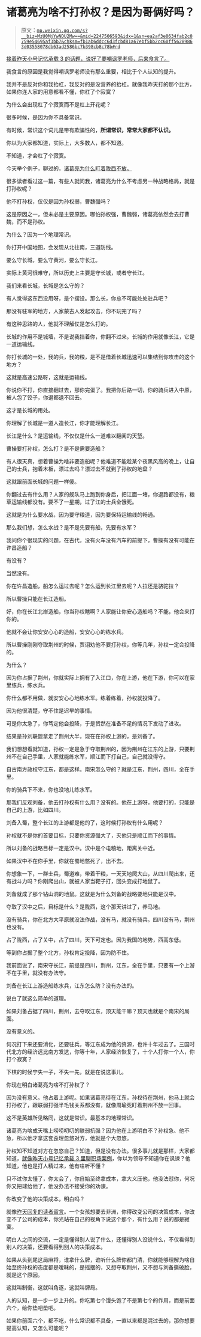 # 诸葛亮为啥不打孙权？是因为哥俩好吗？

> 原文：[`mp.weixin.qq.com/s?__biz=MzU0MjYwNDU2Mw==&mid=2247506593&idx=1&sn=ea2af3e0634fab2c0759e54695af3bb7&chksm=fb1ab6ddcc6d3fcbd81a67ebf5bb2cc60ff56289863d03558078db63ad2586bc7b398cb8c78b#rd`](http://mp.weixin.qq.com/s?__biz=MzU0MjYwNDU2Mw==&mid=2247506593&idx=1&sn=ea2af3e0634fab2c0759e54695af3bb7&chksm=fb1ab6ddcc6d3fcbd81a67ebf5bb2cc60ff56289863d03558078db63ad2586bc7b398cb8c78b#rd)

[接着昨天小号记忆承载 3 的话题，说好了要嘲讽罗老师，后来食言了。](http://mp.weixin.qq.com/s?__biz=MzU3NDc5Nzc0NQ==&mid=2247518135&idx=1&sn=13b28deac8b56040009889bd2c5ac82e&chksm=fd2e2569ca59ac7fef47a17eecbc9811b57647d785e43b1152ca896df86a9ded2247774ee7dc&scene=21#wechat_redirect)

我食言的原因是我觉得嘲讽罗老师没有那么重要，相比于个人认知的提升。 

我并不是反对你和我抬杠，我反对的是没营养的抬杠。就像我昨天打的那个比方，如果你连人家的用意都看不懂，你杠了个寂寞？

为什么会出现杠了个寂寞而不是杠上开花呢？ 

很多时候，是因为你不具备常识。

有时候，常识这个词儿是带有欺骗性的，**所谓常识，常常大家都不认识。**

你以为大家都知道，实际上，大多数人，都不知道。 

不知道，才会杠了个寂寞。 

今天举个例子，聊过的，[诸葛亮为什么盯着陇西不放。](https://mp.weixin.qq.com/s?__biz=MzU0MjYwNDU2Mw==&mid=2247505577&idx=2&sn=04afef9af1beddbe647cefb6c656890e&chksm=fb1abad5cc6d33c3ab0c5204ade477c09c04f04103fc1501f62bf112b02bcf32caa6d31263b9&token=991186663&lang=zh_CN&scene=21#wechat_redirect)

很多读者看过这一篇，有些人就问我，诸葛亮为什么不考虑另一种战略格局，就是打孙权呢？ 

他不打孙权，仅仅是因为孙权弱，曹魏强吗？

这是原因之一，但未必是主要原因。哪怕孙权强，曹魏弱，诸葛亮依然会去打曹魏，而不是孙权。 

为什么？因为一个地理常识。 

你打开中国地图，会发现从北往南，三道防线。 

要么守长城，要么守黄河，要么守长江。

实际上黄河很难守，所以历史上主要是守长城，或者守长江。 

我们来看长城，长城是怎么守的？ 

有人觉得这东西没用呀，是个摆设。那么长，你总不可能处处驻兵吧？

那没有驻军的地方，人家蒙古人发起攻击，你不玩完了吗？ 

有这种思路的人，他就不理解仗是怎么打的。 

长城的作用不是城墙，不是说我挡着你，你翻不过来。长城的作用就像长江，它是一道运输线。 

你打长城的一处，我的兵，我的粮，是不是借着长城迅速可以集结到你攻击的这个地方？

这就是高速公路呀，这就是运输线。

你说你不打，你直接翻过去，那你完蛋了。我把你后路一切，你的骑兵进入中原，被人包了饺子，你退都退不回去。 

这才是长城的用处。

你理解了长城是一道人造长江，你才能理解长江。 

长江是什么？是运输线，不仅仅是什么一道难以翻阅的天堑。 

曹操要打孙权，怎么打？是不是需要造船？ 

有人很天真，想着曹操为啥非要造船呢？他难道不能趁某个夜黑风高的晚上，让自己的士兵，抱着木板，漂过去吗？漂过去不就到了孙权的地盘？

这就跟前面长城的问题一样傻。 

你翻过去有什么用？人家的舰队马上跑到你身后，把江面一堵，你退路都没有，粮草运输线都没有。要不了一星期，过了江的士兵全饿死。 

这就是为什么要水战，因为要守粮道，因为要保持运输线的畅通。 

那么我们想，怎么水战？是不是先要有船，先要有水军？ 

我问你个很现实的问题，在古代，没有火车没有汽车的前提下，曹操有没有可能在许昌造船？ 

有没有？

当然没有。 

你在许昌造船，船怎么运过去呢？怎么运到长江里去呢？人拉还是骆驼拉？

所以曹操只能在长江造船。 

好，你在长江北岸造船，你当孙权瞎啊？人家能让你安心造船吗？不能，他会来打你的。

他就不会让你安安心心的造船，安安心心的练水兵。 

所以曹操刚刚夺取荆州的时候，贾诩劝他不要打孙权，你等几年，孙权一定会投降的。 

为什么？

因为你占据了荆州，你就实际上拥有了入江口，你在上游，他在下游，你可以在家里练兵，练水兵。

你什么都不用做，就安安心心地练水军。练着练着，孙权就投降了。

因为他很清楚，守不住是迟早的事情。

可是你太急了，你笃定他会投降，于是贸然在准备不足的情况下发动了进攻。

结果是孙刘联盟拿走了荆州大半，现在在孙权上游的，是刘备了。

我们想想看就知道，孙权一定是急于夺取荆州的，因为荆州在江东的上游，只要荆州不在自己手里，人家就能练水军，顺江而下打自己，自己就没得守。 

自古南方政权守江东，都是这样。南宋怎么守的？就是江东，荆州，四川，全在手里。

你的骑兵下不来，你也没地儿练水军。 

那我们反观刘备，他去打孙权有什么用？没有的。他在上游呀，他要打的，只能是自己的上游，比如四川。 

刘备入蜀，整个长江的上游都是他的了，这时候打孙权有什么用呢？ 

孙权就不是你的首要目标，只要你资源强大了，灭他只是顺江而下的事情。 

所以刘备的战略目标一定是汉中。汉中是个屯粮地，距离关中近。 

如果汉中不在你手里，你就在蜀地憋死了，出不去。 

你想象一下，一群士兵，蜀道难，带着干粮，一天天地爬大山，从四川爬出来，还有战斗力吗？你刚爬出山，就被人家当靶子打，回头变成打地鼠了。

刘备就成了那个钻山洞的地鼠。这就是为什么刘备的战略要地只能是汉中。

夺取了汉中之后，目标是什么？是陇西，这个那天讲过了，养马地。 

没有骑兵，你在北方大平原就没法作战，没有马，就没有骑兵。四川没有马，荆州也没有。 

占了陇西，占了关中，占了四川，天下可定也。因为我国的地势，西高东低。 

等到你占据了整个北方，孙权肯定投降，因为防不住。 

我前面说了，南宋守长江，前提是四川，荆州，江东，全在手里，只要有一个上游不在手里，就没有办法守。

刘备在长江上游造船练水兵，江东怎么防？没有办法的。 

说白了就这么简单的道理。 

如果刘备占据了四川，荆州，去夺取江东，顶天能干嘛？顶天也就是个南宋的局面。

没有意义的。

何况打下来还要消化，还要驻兵，等江东成为他的资源，也许十年过去了。三国时代北方的经济远比南方发达，你等十年，人家经济恢复了，十个人打你一个人，你打个寂寞？

下棋的时候宁失一子，不失一先，就是在说这事儿。 

你现在明白诸葛亮为啥不打孙权了？ 

因为没有意义。他占着上游呢。如果诸葛亮待在江东，孙权待在荆州，他马上就会打孙权了，跟联弱打强半毛钱关系都没有，就像周瑜死盯着荆州不放一回事。

这不是英雄所见略同，这就是常识。最基本的地理常识。

诸葛亮为啥成天嘴上唠唠叨叨的联弱抗强？因为他在上游明白不？孙权急、他不急，所以他才拿这套歪理忽悠对方，他就是个大忽悠。

孙权知不知道对方在忽悠自己？知道，但是没有办法。很多事儿就是那样，大家都知道，[就像昨天小号记忆承载 3 里聊职场案例](http://mp.weixin.qq.com/s?__biz=MzU3NDc5Nzc0NQ==&mid=2247518135&idx=1&sn=13b28deac8b56040009889bd2c5ac82e&chksm=fd2e2569ca59ac7fef47a17eecbc9811b57647d785e43b1152ca896df86a9ded2247774ee7dc&scene=21#wechat_redirect)，你以为领导不知道你在讽谏？他知道，他也是打人精过来，他有啥听不懂？

只不过你太懂了，你太会了，你自始至终拿成本，拿大义压他，他没法怼你，何况你又把球给他了，他没办法不接受你的劝谏。

你改变了他的决策成本，明白吗？

就像[昨天回复的读者留言](http://mp.weixin.qq.com/s?__biz=MzU0MjYwNDU2Mw==&mid=2247506265&idx=2&sn=1f287d0546f0fb03e5d42a193d9caaeb&chksm=fb1ab525cc6d3c3339723ee3c3e60081a8e3cbb98667bdb8a18966eda1985b02593d3630b3c2&scene=21#wechat_redirect)。一个女孩想要去非洲，你得改变公司的决策成本，你改变不了公司的成本，你光站在自己的视角下说这个那个，有什么用？说的都是寂寞。

明白人之间的交流，一定是懂得别人说了什么，还懂得别人没说什么，不仅看得到别人的决策，还要看得到别人的决策成本。

如果从头到尾这局麻将，谁拿什么牌，谁听什么牌你都门清，你就能够理解为啥自始至终孙权的态度都是暧昧的，是摇摆的，又想夺取荆州，又不想与刘备撕破脸，就是这个原因。

这就叫制衡，这就叫角逐，这就叫牌局。 

人的认知，是一步一步上升的。你吃第七个馒头饱了不是第七个的作用，而是前面六个，给你垫吧垫吧。

如果你前面六个，都不吃，什么常识都不具备，一直以来都是混过去的，那你想要提高认知，又怎么可能呢？